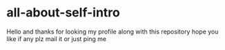 # all-about-self-intro
Hello and thanks for looking my profile along with this repository hope you like if any plz mail it or just ping me 
